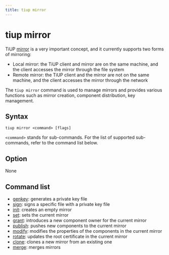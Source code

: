 ```yaml
---
title: tiup mirror
---
```


# tiup mirror

TiUP [mirror](/tiup/tiup-mirror-reference.md) is a very important concept, and it currently supports two forms of mirroring:

- Local mirror: the TiUP client and mirror are on the same machine, and the client accesses the mirror through the file system
- Remote mirror: the TiUP client and the mirror are not on the same machine, and the client accesses the mirror through the network

The `tiup mirror` command is used to manage mirrors and provides various functions such as mirror creation, component distribution, key management.

## Syntax

```shell
tiup mirror <command> [flags]
```

`<command>` stands for sub-commands. For the list of supported sub-commands, refer to the command list below.

## Option

None

## Command list

- [genkey](/tiup/tiup-command-mirror-genkey.md): generates a private key file
- [sign](/tiup/tiup-command-mirror-sign.md): signs a specific file with a private key file
- [init](/tiup/tiup-command-mirror-init.md): creates an empty mirror
- [set](/tiup/tiup-command-mirror-set.md): sets the current mirror
- [grant](/tiup/tiup-command-mirror-grant.md): introduces a new component owner for the current mirror
- [publish](/tiup/tiup-command-mirror-publish.md): pushes new components to the current mirror
- [modify](/tiup/tiup-command-mirror-modify.md): modifies the properties of the components in the current mirror
- [rotate](/tiup/tiup-command-mirror-rotate.md): updates the root certificate in the current mirror
- [clone](/tiup/tiup-command-mirror-clone.md): clones a new mirror from an existing one
- [merge](/tiup/tiup-command-mirror-merge.md): merges mirrors